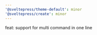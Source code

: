 ```yaml
---
'@sveltepress/theme-default': minor
'@sveltepress/create': minor
---
```


feat: support for multi command in one line
